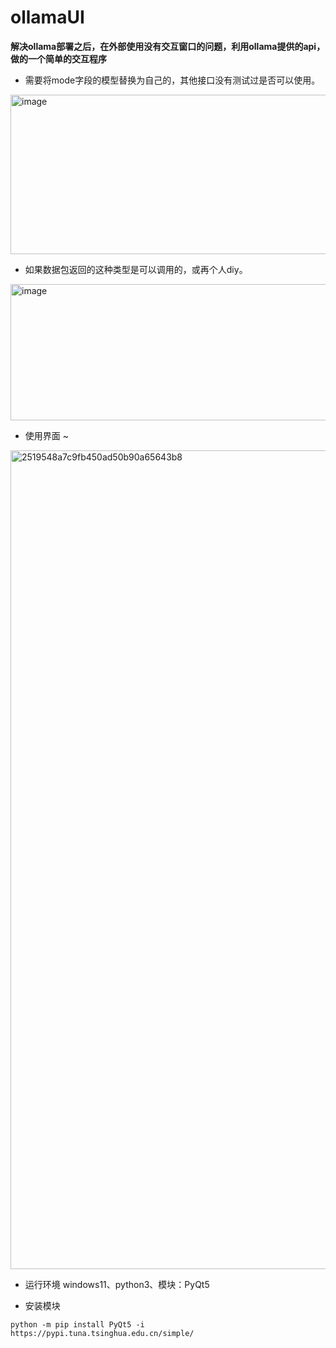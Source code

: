 # ollamaUI
**解决ollama部署之后，在外部使用没有交互窗口的问题，利用ollama提供的api，做的一个简单的交互程序**

- 需要将mode字段的模型替换为自己的，其他接口没有测试过是否可以使用。

<img width="897" height="255" alt="image" src="https://github.com/user-attachments/assets/5740a7f5-9be2-4813-96a2-d1325629099f" />

- 如果数据包返回的这种类型是可以调用的，或再个人diy。

<img width="759" height="218" alt="image" src="https://github.com/user-attachments/assets/ec8ebfb0-7e8e-4ef6-bbc3-f59efe78ef34" />

- 使用界面 ~

<img width="1924" height="1310" alt="2519548a7c9fb450ad50b90a65643b8" src="https://github.com/user-attachments/assets/c4e65895-7ae5-4205-9075-3d28b0438a37" />

- 运行环境
windows11、python3、模块：PyQt5

- 安装模块
```
python -m pip install PyQt5 -i https://pypi.tuna.tsinghua.edu.cn/simple/
```
